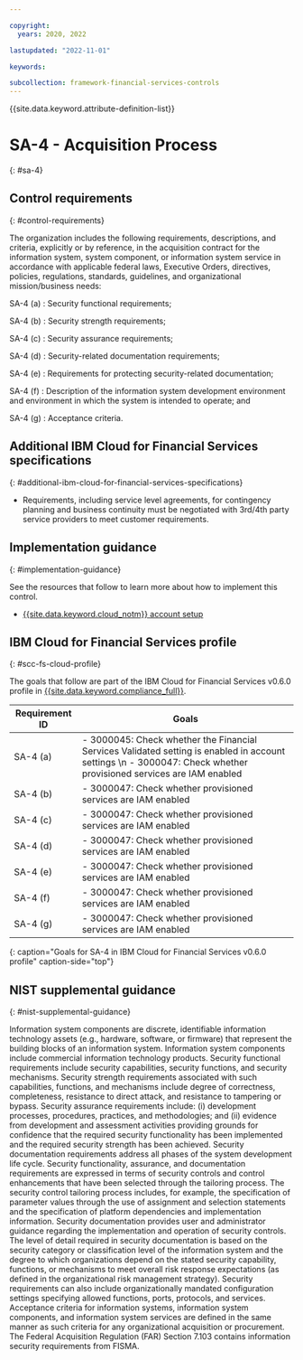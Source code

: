 ```yaml
---

copyright:
  years: 2020, 2022

lastupdated: "2022-11-01"

keywords:

subcollection: framework-financial-services-controls
---
```


{{site.data.keyword.attribute-definition-list}}

               
# SA-4 - Acquisition Process
{: #sa-4}

## Control requirements
{: #control-requirements}

The organization includes the following requirements, descriptions, and criteria, explicitly or by reference, in the acquisition contract for the information system, system component, or information system service in accordance with applicable federal laws, Executive Orders, directives, policies, regulations, standards, guidelines, and organizational mission/business needs:

SA-4 (a)
    : Security functional requirements;

SA-4 (b)
    : Security strength requirements;

SA-4 (c)
    : Security assurance requirements;

SA-4 (d)
    : Security-related documentation requirements;

SA-4 (e)
    : Requirements for protecting security-related documentation;

SA-4 (f)
    : Description of the information system development environment and environment in which the system is intended to operate; and

SA-4 (g)
    : Acceptance criteria.

## Additional IBM Cloud for Financial Services specifications
{: #additional-ibm-cloud-for-financial-services-specifications}

- Requirements, including service level agreements, for contingency planning and business continuity must be negotiated with 3rd/4th party service providers to meet customer requirements.

## Implementation guidance
{: #implementation-guidance}

See the resources that follow to learn more about how to implement this control.

- [{{site.data.keyword.cloud_notm}} account setup](/docs/framework-financial-services?topic=framework-financial-services-shared-account-setup)

## IBM Cloud for Financial Services profile
{: #scc-fs-cloud-profile}

The goals that follow are part of the IBM Cloud for Financial Services v0.6.0 profile in [{{site.data.keyword.compliance_full}}](/docs/security-compliance?topic=security-compliance-getting-started).

| Requirement ID | Goals |
|----------------|-------|
| SA-4 (a) | - 3000045: Check whether the Financial Services Validated setting is enabled in account settings \n - 3000047: Check whether provisioned services are IAM enabled | 
| SA-4 (b) | - 3000047: Check whether provisioned services are IAM enabled | 
| SA-4 (c) | - 3000047: Check whether provisioned services are IAM enabled | 
| SA-4 (d) | - 3000047: Check whether provisioned services are IAM enabled | 
| SA-4 (e) | - 3000047: Check whether provisioned services are IAM enabled | 
| SA-4 (f) | - 3000047: Check whether provisioned services are IAM enabled | 
| SA-4 (g) | - 3000047: Check whether provisioned services are IAM enabled | 
{: caption="Goals for SA-4 in IBM Cloud for Financial Services v0.6.0 profile" caption-side="top"}

## NIST supplemental guidance
{: #nist-supplemental-guidance}

Information system components are discrete, identifiable information technology assets (e.g., hardware, software, or firmware) that represent the building blocks of an information system. Information system components include commercial information technology products. Security functional requirements include security capabilities, security functions, and security mechanisms. Security strength requirements associated with such capabilities, functions, and mechanisms include degree of correctness, completeness, resistance to direct attack, and resistance to tampering or bypass. Security assurance requirements include: (i) development processes, procedures, practices, and methodologies; and (ii) evidence from development and assessment activities providing grounds for confidence that the required security functionality has been implemented and the required security strength has been achieved. Security documentation requirements address all phases of the system development life cycle. Security functionality, assurance, and documentation requirements are expressed in terms of security controls and control enhancements that have been selected through the tailoring process. The security control tailoring process includes, for example, the specification of parameter values through the use of assignment and selection statements and the specification of platform dependencies and implementation information. Security documentation provides user and administrator guidance regarding the implementation and operation of security controls. The level of detail required in security documentation is based on the security category or classification level of the information system and the degree to which organizations depend on the stated security capability, functions, or mechanisms to meet overall risk response expectations (as defined in the organizational risk management strategy). Security requirements can also include organizationally mandated configuration settings specifying allowed functions, ports, protocols, and services. Acceptance criteria for information systems, information system components, and information system services are defined in the same manner as such criteria for any organizational acquisition or procurement. The Federal Acquisition Regulation (FAR) Section 7.103 contains information security requirements from FISMA.






